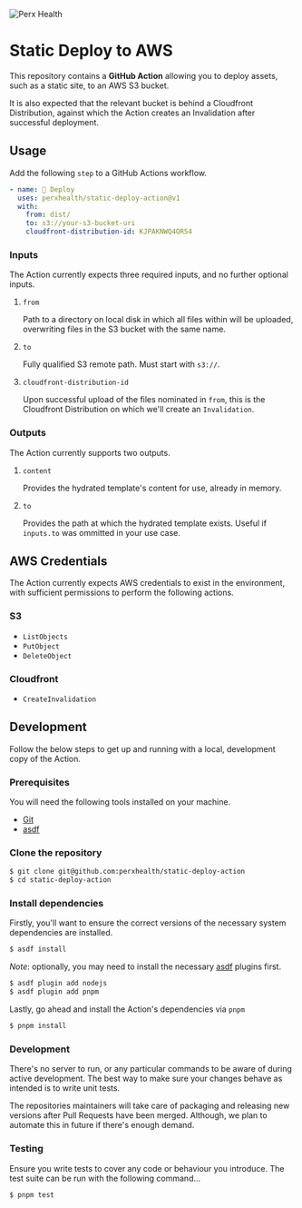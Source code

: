 ![Perx Health](https://user-images.githubusercontent.com/4101096/163123610-9dfa9263-1518-4f5d-8839-9ddc142a513e.png)

# Static Deploy to AWS

This repository contains a **GitHub Action** allowing you to deploy assets, such
as a static site, to an AWS S3 bucket.

It is also expected that the relevant bucket is behind a Cloudfront
Distribution, against which the Action creates an Invalidation after successful
deployment.

## Usage

Add the following `step` to a GitHub Actions workflow.

```yaml
- name: 🚀 Deploy
  uses: perxhealth/static-deploy-action@v1
  with:
    from: dist/
    to: s3://your-s3-bucket-uri
    cloudfront-distribution-id: KJPAKNWQ4OR54
```

### Inputs

The Action currently expects three required inputs, and no further optional
inputs.

1. `from`

   Path to a directory on local disk in which all files within will be uploaded,
   overwriting files in the S3 bucket with the same name.

2. `to`

   Fully qualified S3 remote path. Must start with `s3://`.

3. `cloudfront-distribution-id`

   Upon successful upload of the files nominated in `from`, this is the
   Cloudfront Distribution on which we'll create an `Invalidation`.

### Outputs

The Action currently supports two outputs.

1. `content`

   Provides the hydrated template's content for use, already in memory.

2. `to`

   Provides the path at which the hydrated template exists. Useful if
   `inputs.to` was ommitted in your use case.

## AWS Credentials

The Action currently expects AWS credentials to exist in the environment, with
sufficient permissions to perform the following actions.

### S3

- `ListObjects`
- `PutObject`
- `DeleteObject`

### Cloudfront

- `CreateInvalidation`

## Development

Follow the below steps to get up and running with a local, development copy
of the Action.

### Prerequisites

You will need the following tools installed on your machine.

- [Git](https://git-scm.com/)
- [asdf](https://github.com/asdf-vm/asdf)

### Clone the repository

```bash
$ git clone git@github.com:perxhealth/static-deploy-action
$ cd static-deploy-action
```

### Install dependencies

Firstly, you'll want to ensure the correct versions of the necessary system
dependencies are installed.

```bash
$ asdf install
```

_Note_: optionally, you may need to install the necessary [asdf](https://github.com/asdf-vm/asdf) plugins first.

```bash
$ asdf plugin add nodejs
$ asdf plugin add pnpm
```

Lastly, go ahead and install the Action's dependencies via `pnpm`

```bash
$ pnpm install
```

### Development

There's no server to run, or any particular commands to be aware of during
active development. The best way to make sure your changes behave as intended
is to write unit tests.

The repositories maintainers will take care of packaging and releasing new
versions after Pull Requests have been merged. Although, we plan to automate
this in future if there's enough demand.

### Testing

Ensure you write tests to cover any code or behaviour you introduce. The test
suite can be run with the following command...

```bash
$ pnpm test
```
